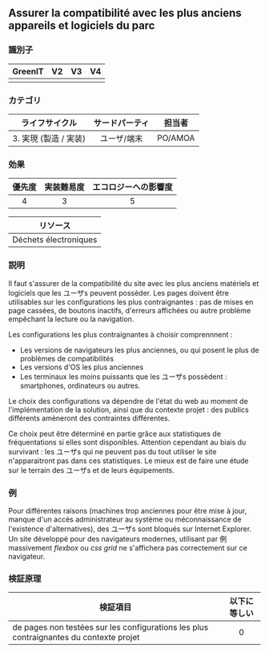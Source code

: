 ## Assurer la compatibilité avec les plus anciens appareils et logiciels du parc

### 識別子

| GreenIT |  V2  |  V3  |  V4  |
|:-------:|:----:|:----:|:----:|
|         |      |      |      |

### カテゴリ

| ライフサイクル |  サードパーティ  |  担当者  |
|:---------:|:----:|:----:|
| 3. 実現 (製造 / 実装) | ユーザ/端末 | PO/AMOA |

### 効果

| 優先度 |      実装難易度       |  エコロジーへの影響度    |
|:-------------------:|:-------------------------:|:---------------------:|
| 4 | 3 | 5 |

|リソース                                      |
|:----------------------------------------------------------:|
| Déchets électroniques  |

### 説明

Il faut s'assurer de la compatibilité du site avec les plus anciens matériels et logiciels que les ユーザs peuvent possèder.
Les pages doivent être utilisables sur les configurations les plus contraignantes : pas de mises en page cassées, de boutons inactifs,
d'erreurs affichées ou autre problème empêchant la lecture ou la navigation.

Les configurations les plus contraignantes à choisir comprennnent : 
- Les versions de navigateurs les plus anciennes, ou qui posent le plus de problèmes de compatibilités
- Les versions d'OS les plus anciennes
- Les terminaux les moins puissants que les ユーザs possèdent : smartphones, ordinateurs ou autres.

Le choix des configurations va dépendre de l'état du web au moment de l'implémentation de la solution, ainsi que du contexte 
projet : des publics différents amèneront des contraintes différentes. 

Ce choix peut être déterminé en partie grâce aux statistiques de fréquentations si elles sont disponibles. Attention cependant au biais du 
survivant : les ユーザs qui ne peuvent pas du tout utiliser le site n'apparaitront pas dans ces statistiques. Le mieux
est de faire une étude sur le terrain des ユーザs et de leurs équipements.

### 例

Pour différentes raisons (machines trop anciennes pour être mise à jour, manque d'un accès administrateur au système ou 
méconnaissance de l'existence d'alternatives), des ユーザs sont bloqués sur Internet Explorer.
Un site développé pour des navigateurs modernes, utilisant par 例 massivement _flexbox_ ou _css grid_ ne s'affichera 
pas correctement sur ce navigateur.


### 検証原理

| 検証項目     |     以下に等しい   |  
|-------------------|:-------------------------:|
| de pages non testées sur les configurations les plus contraignantes du contexte projet    |  0 |
